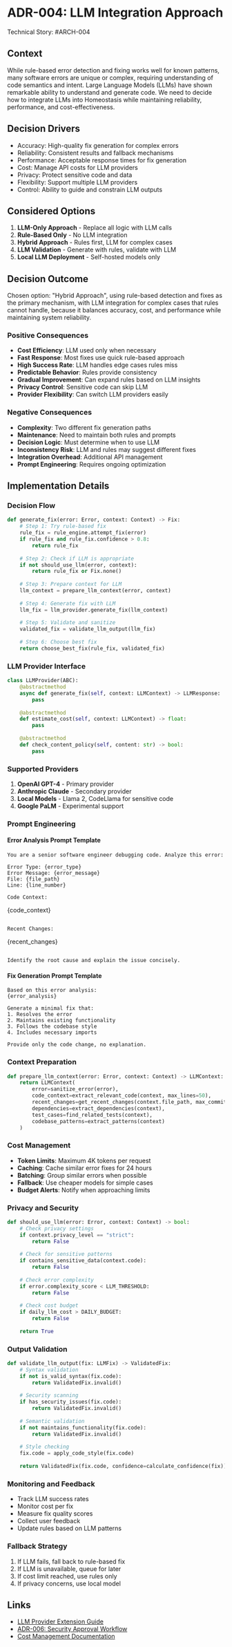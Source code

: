 # ADR-004: LLM Integration Approach

Technical Story: #ARCH-004

## Context

While rule-based error detection and fixing works well for known patterns, many software errors are unique or complex, requiring understanding of code semantics and intent. Large Language Models (LLMs) have shown remarkable ability to understand and generate code. We need to decide how to integrate LLMs into Homeostasis while maintaining reliability, performance, and cost-effectiveness.

## Decision Drivers

- Accuracy: High-quality fix generation for complex errors
- Reliability: Consistent results and fallback mechanisms
- Performance: Acceptable response times for fix generation
- Cost: Manage API costs for LLM providers
- Privacy: Protect sensitive code and data
- Flexibility: Support multiple LLM providers
- Control: Ability to guide and constrain LLM outputs

## Considered Options

1. **LLM-Only Approach** - Replace all logic with LLM calls
2. **Rule-Based Only** - No LLM integration
3. **Hybrid Approach** - Rules first, LLM for complex cases
4. **LLM Validation** - Generate with rules, validate with LLM
5. **Local LLM Deployment** - Self-hosted models only

## Decision Outcome

Chosen option: "Hybrid Approach", using rule-based detection and fixes as the primary mechanism, with LLM integration for complex cases that rules cannot handle, because it balances accuracy, cost, and performance while maintaining system reliability.

### Positive Consequences

- **Cost Efficiency**: LLM used only when necessary
- **Fast Response**: Most fixes use quick rule-based approach
- **High Success Rate**: LLM handles edge cases rules miss
- **Predictable Behavior**: Rules provide consistency
- **Gradual Improvement**: Can expand rules based on LLM insights
- **Privacy Control**: Sensitive code can skip LLM
- **Provider Flexibility**: Can switch LLM providers easily

### Negative Consequences

- **Complexity**: Two different fix generation paths
- **Maintenance**: Need to maintain both rules and prompts
- **Decision Logic**: Must determine when to use LLM
- **Inconsistency Risk**: LLM and rules may suggest different fixes
- **Integration Overhead**: Additional API management
- **Prompt Engineering**: Requires ongoing optimization

## Implementation Details

### Decision Flow

```python
def generate_fix(error: Error, context: Context) -> Fix:
    # Step 1: Try rule-based fix
    rule_fix = rule_engine.attempt_fix(error)
    if rule_fix and rule_fix.confidence > 0.8:
        return rule_fix
    
    # Step 2: Check if LLM is appropriate
    if not should_use_llm(error, context):
        return rule_fix or Fix.none()
    
    # Step 3: Prepare context for LLM
    llm_context = prepare_llm_context(error, context)
    
    # Step 4: Generate fix with LLM
    llm_fix = llm_provider.generate_fix(llm_context)
    
    # Step 5: Validate and sanitize
    validated_fix = validate_llm_output(llm_fix)
    
    # Step 6: Choose best fix
    return choose_best_fix(rule_fix, validated_fix)
```

### LLM Provider Interface

```python
class LLMProvider(ABC):
    @abstractmethod
    async def generate_fix(self, context: LLMContext) -> LLMResponse:
        pass
    
    @abstractmethod
    def estimate_cost(self, context: LLMContext) -> float:
        pass
    
    @abstractmethod
    def check_content_policy(self, content: str) -> bool:
        pass
```

### Supported Providers

1. **OpenAI GPT-4** - Primary provider
2. **Anthropic Claude** - Secondary provider
3. **Local Models** - Llama 2, CodeLlama for sensitive code
4. **Google PaLM** - Experimental support

### Prompt Engineering

#### Error Analysis Prompt Template
```
You are a senior software engineer debugging code. Analyze this error:

Error Type: {error_type}
Error Message: {error_message}
File: {file_path}
Line: {line_number}

Code Context:
```
{code_context}
```

Recent Changes:
```
{recent_changes}
```

Identify the root cause and explain the issue concisely.
```

#### Fix Generation Prompt Template
```
Based on this error analysis:
{error_analysis}

Generate a minimal fix that:
1. Resolves the error
2. Maintains existing functionality
3. Follows the codebase style
4. Includes necessary imports

Provide only the code change, no explanation.
```

### Context Preparation

```python
def prepare_llm_context(error: Error, context: Context) -> LLMContext:
    return LLMContext(
        error=sanitize_error(error),
        code_context=extract_relevant_code(context, max_lines=50),
        recent_changes=get_recent_changes(context.file_path, max_commits=5),
        dependencies=extract_dependencies(context),
        test_cases=find_related_tests(context),
        codebase_patterns=extract_patterns(context)
    )
```

### Cost Management

- **Token Limits**: Maximum 4K tokens per request
- **Caching**: Cache similar error fixes for 24 hours
- **Batching**: Group similar errors when possible
- **Fallback**: Use cheaper models for simple cases
- **Budget Alerts**: Notify when approaching limits

### Privacy and Security

```python
def should_use_llm(error: Error, context: Context) -> bool:
    # Check privacy settings
    if context.privacy_level == "strict":
        return False
    
    # Check for sensitive patterns
    if contains_sensitive_data(context.code):
        return False
    
    # Check error complexity
    if error.complexity_score < LLM_THRESHOLD:
        return False
    
    # Check cost budget
    if daily_llm_cost > DAILY_BUDGET:
        return False
    
    return True
```

### Output Validation

```python
def validate_llm_output(fix: LLMFix) -> ValidatedFix:
    # Syntax validation
    if not is_valid_syntax(fix.code):
        return ValidatedFix.invalid()
    
    # Security scanning
    if has_security_issues(fix.code):
        return ValidatedFix.invalid()
    
    # Semantic validation
    if not maintains_functionality(fix.code):
        return ValidatedFix.invalid()
    
    # Style checking
    fix.code = apply_code_style(fix.code)
    
    return ValidatedFix(fix.code, confidence=calculate_confidence(fix))
```

### Monitoring and Feedback

- Track LLM success rates
- Monitor cost per fix
- Measure fix quality scores
- Collect user feedback
- Update rules based on LLM patterns

### Fallback Strategy

1. If LLM fails, fall back to rule-based fix
2. If LLM is unavailable, queue for later
3. If cost limit reached, use rules only
4. If privacy concerns, use local model

## Links

- [LLM Provider Extension Guide](../llm_provider_extension_guide.md)
- [ADR-006: Security Approval Workflow](006-security-approval-workflow.md)
- [Cost Management Documentation](../api_keys.md)